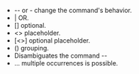 - -- or - change the command's behavior.
- | OR.
- [] optional.
- <> placeholder.
- [<>] optional placeholder.
- () grouping.
- Disambiguates the command --
- … multiple occurrences is possible.
